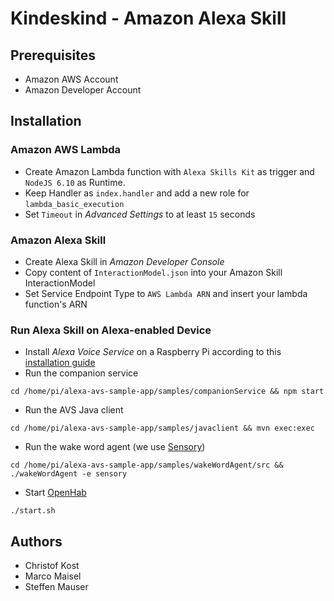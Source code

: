 # Kindeskind - Amazon Alexa Skill

## Prerequisites
- Amazon AWS Account
- Amazon Developer Account

## Installation

### Amazon AWS Lambda
- Create Amazon Lambda function with `Alexa Skills Kit` as trigger and `NodeJS 6.10` as Runtime.
- Keep Handler as `index.handler` and add a new role for `lambda_basic_execution` 
- Set `Timeout` in *Advanced Settings* to at least `15` seconds

### Amazon Alexa Skill
- Create Alexa Skill in *Amazon Developer Console*
- Copy content of `InteractionModel.json` into your Amazon Skill InteractionModel
- Set Service Endpoint Type to `AWS Lambda ARN` and insert your lambda function's ARN

### Run Alexa Skill on Alexa-enabled Device
- Install *Alexa Voice Service* on a Raspberry Pi according to this [installation guide](https://github.com/alexa/alexa-avs-sample-app/wiki/Raspberry-Pi)
- Run the companion service
```
cd /home/pi/alexa-avs-sample-app/samples/companionService && npm start
```
- Run the AVS Java client
```
cd /home/pi/alexa-avs-sample-app/samples/javaclient && mvn exec:exec
```
- Run the wake word agent (we use [Sensory](https://github.com/Sensory/alexa-rpi))
```
cd /home/pi/alexa-avs-sample-app/samples/wakeWordAgent/src && ./wakeWordAgent -e sensory
```
- Start [OpenHab](../openhab)
``` 
./start.sh
```

## Authors
- Christof Kost
- Marco Maisel
- Steffen Mauser
